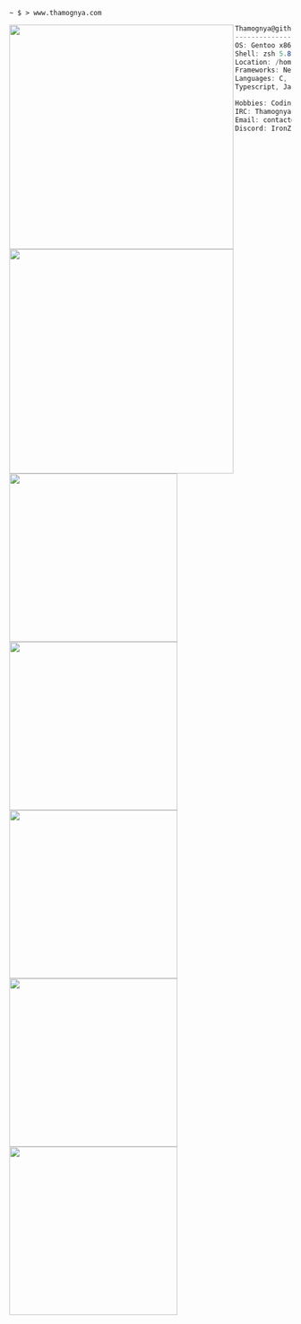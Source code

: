```console
~ $ > www.thamognya.com
```



<img align="left" src="https://github-readme-stats.vercel.app/api?username=Thamognya&count_private=true&show_icons=true&" width="400"/>

```csharp
Thamognya@github.com
-------------------------
OS: Gentoo x86_64
Shell: zsh 5.8.1
Location: /home/thamognya
Frameworks: NextJs
Languages: C, C++, Rust, Python,
Typescript, Javascript
```

<img align="left" src="https://github-readme-stats.vercel.app/api/top-langs/?username=Thamognya&langs_count=10&hide=shell" width="400" />

```csharp
Hobbies: Coding, & Manga Reading
IRC: Thamognya
Email: contact@thamognya.com
Discord: IronZoom#5805
```

<div align="left">
   <a href="https://github.com/Thamognya/TFetch" target="_blank"><img src="https://github-readme-stats.vercel.app/api/pin/?username=Thamognya&repo=TFetch&theme=dark" width="300" /></a>
   <a href="https://github.com/Thamognya/UniverseVim" target="_blank"><img src="https://github-readme-stats.vercel.app/api/pin/?username=Thamognya&repo=UniverseVim&theme=dark" width="300" /></a>
   <a href="https://github.com/Thamognya/meaty-rust-kernel" target="_blank"><img src="https://github-readme-stats.vercel.app/api/pin/?username=Thamognya&repo=meaty-rust-kernel&theme=dark" width="300" />
   <a href="https://github.com/Thamognya/meaty-c-kernel" target="_blank"><img src="https://github-readme-stats.vercel.app/api/pin/?username=Thamognya&repo=meaty-c-kernel&theme=dark" width="300" /></a>
   <a href="https://github.com/Thamognya/GCC-Cross-Compiler" target="_blank"><img src="https://github-readme-stats.vercel.app/api/pin/?username=Thamognya&repo=GCC-Cross-Compiler&theme=dark" width="300" /></a>
</div>
